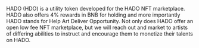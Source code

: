 HADO (HDO) is a utility token developed for the HADO NFT marketplace. HADO also offers 4% rewards in BNB for holding and more importantly HADO stands for Help Art Deliver Opportunity. Not only does HADO offer an open low fee NFT marketplace, but we will reach out and market to artists of differing abilities to instruct and encourage them to monetize their talents on HADO.
